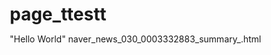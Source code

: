 # page_ttestt
"Hello World"
naver_news_030_0003332883_summary_.html
<!DOCTYPE html>
<html lang="ko">
<head>
    <meta charset="UTF-8">
    <meta name="viewport" content="width=device-width, initial-scale=1.0">
    <title>업비트 과태료 183조 가능성 - 뉴스 정리</title>
    <style>
        * {
            margin: 0;
            padding: 0;
            box-sizing: border-box;
        }

        body {
            font-family: 'Segoe UI', Tahoma, Geneva, Verdana, sans-serif;
            line-height: 1.6;
            color: #333;
            background: linear-gradient(135deg, #667eea 0%, #764ba2 100%);
            min-height: 100vh;
        }

        .container {
            max-width: 800px;
            margin: 0 auto;
            padding: 20px;
        }

        .card {
            background: white;
            border-radius: 15px;
            box-shadow: 0 10px 30px rgba(0, 0, 0, 0.1);
            margin-bottom: 30px;
            overflow: hidden;
            transform: translateY(20px);
            opacity: 0;
            animation: fadeInUp 0.6s ease forwards;
        }

        @keyframes fadeInUp {
            to {
                transform: translateY(0);
                opacity: 1;
            }
        }

        .header {
            background: linear-gradient(135deg, #1e3c72 0%, #2a5298 100%);
            color: white;
            padding: 40px 30px;
            text-align: center;
            position: relative;
            overflow: hidden;
        }

        .header::before {
            content: '';
            position: absolute;
            top: -50%;
            left: -50%;
            width: 200%;
            height: 200%;
            background: url('data:image/svg+xml,<svg xmlns="http://www.w3.org/2000/svg" viewBox="0 0 100 100"><defs><pattern id="grain" width="100" height="100" patternUnits="userSpaceOnUse"><circle cx="25" cy="25" r="1" fill="rgba(255,255,255,0.1)"/><circle cx="75" cy="75" r="1" fill="rgba(255,255,255,0.1)"/><circle cx="50" cy="10" r="1" fill="rgba(255,255,255,0.1)"/></pattern></defs><rect width="100" height="100" fill="url(%23grain)"/></svg>');
            opacity: 0.1;
            pointer-events: none;
        }

        .header h1 {
            font-size: 2.5em;
            font-weight: 700;
            margin-bottom: 10px;
            position: relative;
            z-index: 1;
        }

        .header .subtitle {
            font-size: 1.1em;
            opacity: 0.9;
            position: relative;
            z-index: 1;
        }

        .section {
            padding: 30px;
        }

        .section h2 {
            color: #2a5298;
            font-size: 1.8em;
            margin-bottom: 20px;
            padding-bottom: 10px;
            border-bottom: 3px solid #667eea;
            position: relative;
        }

        .section h2::after {
            content: '';
            position: absolute;
            bottom: -3px;
            left: 0;
            width: 50px;
            height: 3px;
            background: linear-gradient(90deg, #667eea, #764ba2);
        }

        .highlight-box {
            background: linear-gradient(135deg, #667eea10, #764ba210);
            border-left: 4px solid #667eea;
            padding: 20px;
            margin: 20px 0;
            border-radius: 0 8px 8px 0;
            position: relative;
        }

        .highlight-box::before {
            content: '💡';
            position: absolute;
            top: 15px;
            left: -15px;
            background: white;
            border-radius: 50%;
            width: 30px;
            height: 30px;
            display: flex;
            align-items: center;
            justify-content: center;
            box-shadow: 0 2px 10px rgba(0, 0, 0, 0.1);
        }

        .stats-grid {
            display: grid;
            grid-template-columns: repeat(auto-fit, minmax(200px, 1fr));
            gap: 20px;
            margin: 20px 0;
        }

        .stat-item {
            background: linear-gradient(135deg, #f8f9fa, #e9ecef);
            padding: 20px;
            border-radius: 10px;
            text-align: center;
            border: 1px solid #dee2e6;
            transition: transform 0.3s ease, box-shadow 0.3s ease;
        }

        .stat-item:hover {
            transform: translateY(-5px);
            box-shadow: 0 8px 25px rgba(0, 0, 0, 0.1);
        }

        .stat-number {
            font-size: 2em;
            font-weight: 700;
            color: #2a5298;
            margin-bottom: 5px;
        }

        .stat-label {
            font-size: 0.9em;
            color: #6c757d;
        }

        .timeline {
            position: relative;
            padding-left: 30px;
        }

        .timeline::before {
            content: '';
            position: absolute;
            left: 15px;
            top: 0;
            bottom: 0;
            width: 2px;
            background: linear-gradient(to bottom, #667eea, #764ba2);
        }

        .timeline-item {
            position: relative;
            margin-bottom: 30px;
            padding: 20px;
            background: #f8f9fa;
            border-radius: 10px;
            margin-left: 15px;
        }

        .timeline-item::before {
            content: '';
            position: absolute;
            left: -22px;
            top: 25px;
            width: 12px;
            height: 12px;
            background: #667eea;
            border-radius: 50%;
            border: 3px solid white;
            box-shadow: 0 0 0 3px #667eea;
        }

        .timeline-date {
            font-weight: 600;
            color: #2a5298;
            margin-bottom: 10px;
        }

        .quote-box {
            background: linear-gradient(135deg, #ffeaa7, #fdcb6e);
            border-radius: 10px;
            padding: 20px;
            margin: 20px 0;
            position: relative;
            font-style: italic;
        }

        .quote-box::before {
            content: '"';
            position: absolute;
            top: -10px;
            left: 10px;
            font-size: 4em;
            color: #e17055;
            opacity: 0.3;
        }

        .footer {
            background: #2d3436;
            color: white;
            padding: 30px;
            text-align: center;
            margin-top: 40px;
        }

        .footer a {
            color: #74b9ff;
            text-decoration: none;
        }

        .footer a:hover {
            text-decoration: underline;
        }

        .card:nth-child(even) {
            animation-delay: 0.2s;
        }

        .card:nth-child(odd) {
            animation-delay: 0.4s;
        }

        @media (max-width: 768px) {
            .container {
                padding: 10px;
            }
            
            .header h1 {
                font-size: 2em;
            }
            
            .section {
                padding: 20px;
            }
            
            .stats-grid {
                grid-template-columns: 1fr;
            }
        }
    </style>
</head>
<body>
    <div class="container">
        <div class="card">
            <div class="header">
                <h1>업비트 과태료 183조 가능성?</h1>
                <div class="subtitle">법조계는 '과도한 추산' 반론</div>
            </div>
        </div>

        <div class="card">
            <div class="section">
                <h2>🔍 사건 개요</h2>
                <p>금융정보분석원(FIU)이 국내 최대 가상자산거래소 업비트 운영사 두나무의 법 위반 사례를 <strong>957만여 건</strong>으로 판단했습니다. 정치권에서는 최대 <strong>183조 원</strong> 규모의 과태료가 부과될 수 있다고 분석했으나, 법조계와 업계에서는 현실성과 거리가 멀다는 반론이 제기되고 있습니다.</p>
                
                <div class="highlight-box">
                    <strong>민병덕 의원실 발표:</strong> FIU 검사 결과, KYC 등 10가지 위반 유형에서 총 957만 438건의 위반이 적발되었으며, 건별 법정 과태료 상한선으로 계산하면 최대 183조원에 이를 수 있다고 밝혔습니다.
                </div>
            </div>
        </div>

        <div class="card">
            <div class="section">
                <h2>📊 주요 수치</h2>
                <div class="stats-grid">
                    <div class="stat-item">
                        <div class="stat-number">957만</div>
                        <div class="stat-label">총 위반 건수</div>
                    </div>
                    <div class="stat-item">
                        <div class="stat-number">183조원</div>
                        <div class="stat-label">최대 과태료 추산</div>
                    </div>
                    <div class="stat-item">
                        <div class="stat-number">900만</div>
                        <div class="stat-label">KYC 미이행 건수</div>
                    </div>
                    <div class="stat-item">
                        <div class="stat-number">4만4948</div>
                        <div class="stat-label">미신고 해외사업자 거래</div>
                    </div>
                </div>
            </div>
        </div>

        <div class="card">
            <div class="section">
                <h2>⚖️ 법조계 반론</h2>
                <div class="quote-box">
                    "법 위반 사례별로 과태료 상한을 곱해 이론상 183조원이 산출될 수는 있지만, 동일한 위반행위가 반복되었거나 경미한 행위까지 단순 합산한 것으로, 실제 부과되는 과태료는 훨씬 낮을 것"
                    <br><br>
                    <strong>- 양태정 법무법인 광야 변호사</strong>
                </div>
                
                <p>법조계에서는 183조원 추산이 과도하다는 지적이 잇따르고 있습니다. 실제로는 위반 행위의 경중과 반복성을 고려하여 훨씬 낮은 수준의 과태료가 부과될 것으로 예상됩니다.</p>
            </div>
        </div>

        <div class="card">
            <div class="section">
                <h2>🏢 업계 관측</h2>
                <p>업계에서는 과태료 산정에 있어 <strong>KYC 위반</strong>보다 <strong>미신고 해외 가상자산사업자와의 거래</strong>가 더 중대한 요소가 될 수 있다고 분석하고 있습니다.</p>
                
                <div class="highlight-box">
                    <strong>위반 유형별 심각도:</strong>
                    <ul style="margin-top: 10px;">
                        <li><strong>KYC 위반:</strong> 자금세탁 가능성을 높이는 간접적 위험</li>
                        <li><strong>미신고 사업자 거래:</strong> 특금법상 명시적으로 금지된 직접적 위법 행위</li>
                    </ul>
                </div>
                
                <p>업비트는 신고되지 않은 해외 사업자 19곳과 총 4만4948건의 가상자산 이전을 중개하거나 지원한 것으로 나타났습니다.</p>
            </div>
        </div>

        <div class="card">
            <div class="section">
                <h2>📅 사건 경과</h2>
                <div class="timeline">
                    <div class="timeline-item">
                        <div class="timeline-date">2023년</div>
                        <div>가상자산 예치업체 델리오, 미신고 해외사업자와의 171건 거래 적발로 3개월 영업정지 및 약 19억 원 과태료 처분</div>
                    </div>
                    
                    <div class="timeline-item">
                        <div class="timeline-date">2025년 3월</div>
                        <div>두나무, FIU의 3개월 영업정지 처분에 대해 행정소송 제기 후 법원으로부터 집행정지 결정 획득</div>
                    </div>
                    
                    <div class="timeline-item">
                        <div class="timeline-date">2025년 7월 17일</div>
                        <div>업비트와 FIU 간 본안 소송 첫 재판 진행 (결론 미달)</div>
                    </div>
                    
                    <div class="timeline-item">
                        <div class="timeline-date">2025년 7월 17일</div>
                        <div>FIU 제재심의위원회 개최, 과태료 부과 수위 논의 (결론 보류)</div>
                    </div>
                    
                    <div class="timeline-item">
                        <div class="timeline-date">2025년 9월 25일 (예정)</div>
                        <div>다음 재판 기일 예정</div>
                    </div>
                </div>
            </div>
        </div>

        <div class="card">
            <div class="section">
                <h2>⚡ 현재 상황</h2>
                <p>과태료 부과 수위는 아직 확정되지 않았습니다. FIU는 제재심의위원회를 통해 업비트의 법 위반 사항에 대한 과태료 부과 수위를 논의했으나 결론을 내리지 못했으며, 다음 제재심 회의에서 재논의될 예정입니다.</p>
                
                <div class="highlight-box">
                    <strong>결정 권한:</strong> 특금법 위반에 대한 FIU 제재는 금융위원회나 증권선물위원회의 별도 승인 절차 없이, 금융정보분석원장 단독 의결로 최종 결정됩니다.
                </div>
            </div>
        </div>

        <div class="card">
            <div class="footer">
                <p>출처: 전자신문 | 2025.07.18</p>
                <p>기사 원문: <a href="https://n.news.naver.com/article/030/0003332883" target="_blank">https://n.news.naver.com/article/030/0003332883</a></p>
            </div>
        </div>
    </div>
</body>
</html>
